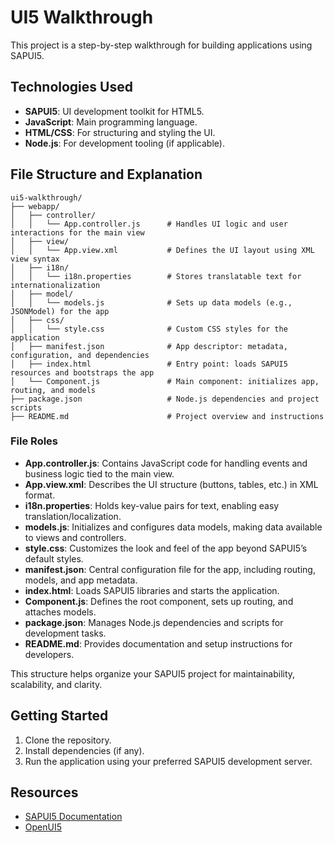 # UI5 Walkthrough

This project is a step-by-step walkthrough for building applications using SAPUI5.

## Technologies Used

- **SAPUI5**: UI development toolkit for HTML5.
- **JavaScript**: Main programming language.
- **HTML/CSS**: For structuring and styling the UI.
- **Node.js**: For development tooling (if applicable).

## File Structure and Explanation

```
ui5-walkthrough/
├── webapp/
│   ├── controller/
│   │   └── App.controller.js      # Handles UI logic and user interactions for the main view
│   ├── view/
│   │   └── App.view.xml           # Defines the UI layout using XML view syntax
│   ├── i18n/
│   │   └── i18n.properties        # Stores translatable text for internationalization
│   ├── model/
│   │   └── models.js              # Sets up data models (e.g., JSONModel) for the app
│   ├── css/
│   │   └── style.css              # Custom CSS styles for the application
│   ├── manifest.json              # App descriptor: metadata, configuration, and dependencies
│   ├── index.html                 # Entry point: loads SAPUI5 resources and bootstraps the app
│   └── Component.js               # Main component: initializes app, routing, and models
├── package.json                   # Node.js dependencies and project scripts
├── README.md                      # Project overview and instructions
```

### File Roles

- **App.controller.js**: Contains JavaScript code for handling events and business logic tied to the main view.
- **App.view.xml**: Describes the UI structure (buttons, tables, etc.) in XML format.
- **i18n.properties**: Holds key-value pairs for text, enabling easy translation/localization.
- **models.js**: Initializes and configures data models, making data available to views and controllers.
- **style.css**: Customizes the look and feel of the app beyond SAPUI5’s default styles.
- **manifest.json**: Central configuration file for the app, including routing, models, and app metadata.
- **index.html**: Loads SAPUI5 libraries and starts the application.
- **Component.js**: Defines the root component, sets up routing, and attaches models.
- **package.json**: Manages Node.js dependencies and scripts for development tasks.
- **README.md**: Provides documentation and setup instructions for developers.

This structure helps organize your SAPUI5 project for maintainability, scalability, and clarity.

## Getting Started

1. Clone the repository.
2. Install dependencies (if any).
3. Run the application using your preferred SAPUI5 development server.

## Resources

- [SAPUI5 Documentation](https://sapui5.hana.ondemand.com/)
- [OpenUI5](https://openui5.org/)
